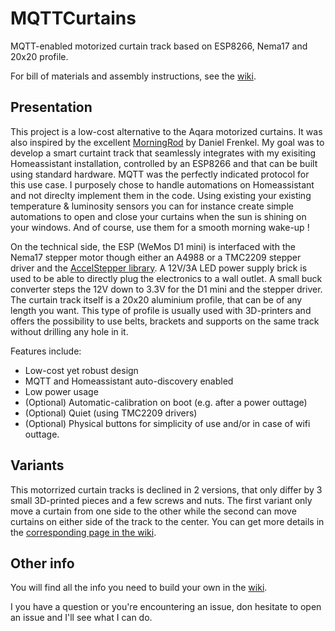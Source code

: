 # MQTTCurtains
MQTT-enabled motorized curtain track based on ESP8266, Nema17 and 20x20 profile.

For bill of materials and assembly instructions, see the [wiki](https://github.com/vmazmaz/MQTTCurtains/wiki).

## Presentation
This project is a low-cost alternative to the Aqara motorized curtains. It was also inspired by the excellent [MorningRod](https://coverobotics.com/products/morningrod) by Daniel Frenkel.
My goal was to develop a smart curtaint track that seamlessly integrates with my exisiting Homeassistant installation, controlled by an ESP8266 and that can be built using standard hardware. MQTT was the perfectly indicated protocol for this use case. I purposely chose to handle automations on Homeassistant and not direclty implement them in the code. Using existing your existing temperature & luminosity sensors you can for instance create simple automations to open and close your curtains when the sun is shining on your windows. And of course, use them for a smooth morning wake-up ! 

On the technical side, the ESP (WeMos D1 mini) is interfaced with the Nema17 stepper motor though either an A4988 or a TMC2209 stepper driver and the [AccelStepper library](https://www.airspayce.com/mikem/arduino/AccelStepper/). A 12V/3A LED power supply brick is used to be able to directly plug the electronics to a wall outlet. A small buck converter steps the 12V down to 3.3V for the D1 mini and the stepper driver. The curtain track itself is a 20x20 aluminium profile, that can be of any length you want. This type of profile is usually used with 3D-printers and offers the possibility to use belts, brackets and supports on the same track without drilling any hole in it.

Features include:
- Low-cost yet robust design
- MQTT and Homeassistant auto-discovery enabled
- Low power usage
- (Optional) Automatic-calibration on boot (e.g. after a power outtage)
- (Optional) Quiet (using TMC2209 drivers)
- (Optional) Physical buttons for simplicity of use and/or in case of wifi outtage. 

## Variants
This motorrized curtain tracks is declined in 2 versions, that only differ by 3 small 3D-printed pieces and a few screws and nuts. The first variant only move a curtain from one side to the other while the second can move curtains on either side of the track to the center. You can get more details in the [corresponding page in the wiki](https://github.com/vmazmaz/MQTTCurtains/wiki/Variants-:-Single-action-vs-dual-action).

## Other info
You will find all the info you need to build your own in the [wiki](https://github.com/vmazmaz/MQTTCurtains/wiki).

I you have a question or you're encountering an issue, don hesitate to open an issue and I'll see what I can do.
